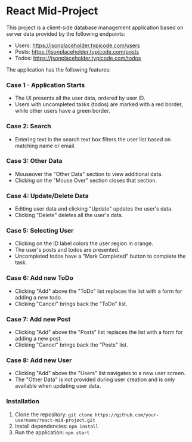 # React Mid-Project

This project is a client-side database management application based on server data provided by the following endpoints:

- Users: https://jsonplaceholder.typicode.com/users
- Posts: https://jsonplaceholder.typicode.com/posts
- Todos: https://jsonplaceholder.typicode.com/todos

The application has the following features:

### Case 1 - Application Starts

- The UI presents all the user data, ordered by user ID.
- Users with uncompleted tasks (todos) are marked with a red border, while other users have a green border.

### Case 2: Search

- Entering text in the search text box filters the user list based on matching name or email.

### Case 3: Other Data

- Mouseover the "Other Data" section to view additional data.
- Clicking on the "Mouse Over" section closes that section.

### Case 4: Update/Delete Data

- Editing user data and clicking "Update" updates the user's data.
- Clicking "Delete" deletes all the user's data.

### Case 5: Selecting User

- Clicking on the ID label colors the user region in orange.
- The user's posts and todos are presented.
- Uncompleted todos have a "Mark Completed" button to complete the task.

### Case 6: Add new ToDo

- Clicking "Add" above the "ToDo" list replaces the list with a form for adding a new todo.
- Clicking "Cancel" brings back the "ToDo" list.

### Case 7: Add new Post

- Clicking "Add" above the "Posts" list replaces the list with a form for adding a new post.
- Clicking "Cancel" brings back the "Posts" list.

### Case 8: Add new User

- Clicking "Add" above the "Users" list navigates to a new user screen.
- The "Other Data" is not provided during user creation and is only available when updating user data.

### Installation

1. Clone the repository: `git clone https://github.com/your-username/react-mid-project.git`
2. Install dependencies: `npm install`
3. Run the application: `npm start`

